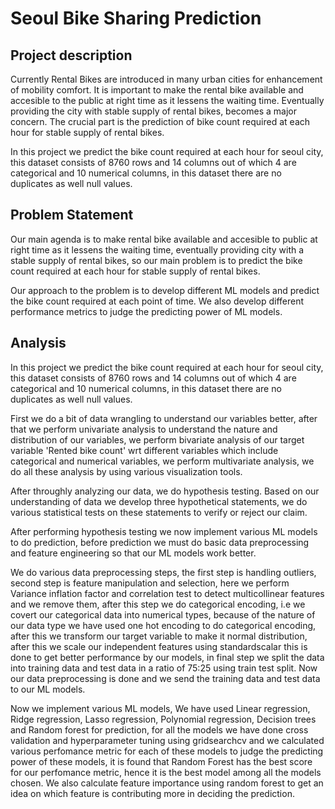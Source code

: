 # Seoul Bike Sharing Prediction
## Project description
Currently Rental Bikes are introduced in many urban cities for enhancement of mobility comfort. It is important to make the rental bike available and accesible to the public at right time as it lessens the waiting time. Eventually providing the city with stable supply of rental bikes, becomes a major concern. The crucial part is the prediction of bike count required at each hour for stable supply of rental bikes.

In this project we predict the bike count required at each hour for seoul city, this dataset consists of 8760 rows and 14 columns out of which 4 are categorical and 10 numerical columns, in this dataset there are no duplicates as well null values.
## Problem Statement
Our main agenda is to make rental bike available and accesible to public at right time as it lessens the waiting time, eventually providing city with a stable supply of rental bikes, so our main problem is to predict the bike count required at each hour for stable supply of rental bikes.

Our approach to the problem is to develop different ML models and predict the bike count required at each point of time. We also develop different performance metrics to judge the predicting power of ML models.

## Analysis
In this project we predict the bike count required at each hour for seoul city, this dataset consists of 8760 rows and 14 columns out of which 4 are categorical and 10 numerical columns, in this dataset there are no duplicates as well null values.

First we do a bit of data wrangling to understand our variables better, after that we perform univariate analysis to understand the nature and distribution of our variables, we perform bivariate analysis of our target variable 'Rented bike count' wrt different variables which include categorical and numerical variables, we perform multivariate analysis, we do all these analysis by using various visualization tools.

After throughly analyzing our data, we do hypothesis testing. Based on our understanding of data we develop three hypothetical statements, we do various statistical tests on these statements to verify or reject our claim.

After performing hypothesis testing we now implement various ML models to do prediction, before prediction we must do basic data preprocessing and feature engineering so that our ML models work better.

We do various data preprocessing steps, the first step is handling outliers, second step is feature manipulation and selection, here we perform Variance inflation factor and correlation test to detect multicollinear features and we remove them, after this step we do categorical encoding, i.e we covert our categorical data into numerical types, because of the nature of our data type we have used one hot encoding to do categorical encoding, after this we transform our target variable to make it normal distribution, after this we scale our independent features using standardscalar this is done to get better performance by our models, in final step we split the data into training data and test data in a ratio of 75:25 using train test split. Now our data preprocessing is done and we send the training data and test data to our ML models.

Now we implement various ML models, We have used Linear regression, Ridge regression, Lasso regression, Polynomial regression, Decision trees and Random forest for prediction, for all the models we have done cross validation and hyperparameter tuning using gridsearchcv and we calculated various perfomance metric for each of these models to judge the predicting power of these models, it is found that Random Forest has the best score for our perfomance metric, hence it is the best model among all the models chosen. We also calculate feature importance using random forest to get an idea on which feature is contributing more in deciding the prediction.


